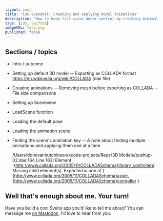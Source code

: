 ```yaml
---
layout: post
title: "iOS Scenekit: Creating and applying model animations"
description: "How to keep file sizes under control by creating minimal animation files in Blender and applying them to a model displayed in a SwiftUI iOS application"
tags: [iOS, SwiftUI]
imageURL: todo.png
published: false
---
```


## Sections / topics

- Intro / outcome
- Setting up default 3D model
  -- Exporting as COLLADA format https://en.wikipedia.org/wiki/COLLADA (dae file)
- Creating animations
  -- Removing mesh before exporting as COLLADA
  -- File size comparisons

- Setting up Sceneview
- LoadScene function
- Loading the default pose
- Loading the animation scene
- Finding the scene's animation key
  -- A note about finding multiple animations and applying them one at a time

  /Users/donovanhutchinson/xcode-projects/Reps/3D Models/pushup-02.dae:164 Line 163: Element '{http://www.collada.org/2005/11/COLLADASchema}library_controllers': Missing child element(s). Expected is one of ( {http://www.collada.org/2005/11/COLLADASchema}asset, {http://www.collada.org/2005/11/COLLADASchema}controller ).



## Well that's enough about me. Your turn!

Have you build a cool Svelte app you'd like to tell me about? You can message me [on Mastodon](https://mastodon.ie/@donovanh), I'd love to hear from you.
